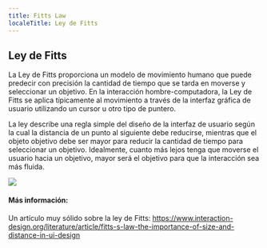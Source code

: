 ```yaml
---
title: Fitts Law
localeTitle: Ley de Fitts
---
```

## Ley de Fitts

La Ley de Fitts proporciona un modelo de movimiento humano que puede predecir con precisión la cantidad de tiempo que se tarda en moverse y seleccionar un objetivo. En la interacción hombre-computadora, la Ley de Fitts se aplica típicamente al movimiento a través de la interfaz gráfica de usuario utilizando un cursor u otro tipo de puntero.

La ley describe una regla simple del diseño de la interfaz de usuario según la cual la distancia de un punto al siguiente debe reducirse, mientras que el objeto objetivo debe ser mayor para reducir la cantidad de tiempo para seleccionar un objetivo. Idealmente, cuanto más lejos tenga que moverse el usuario hacia un objetivo, mayor será el objetivo para que la interacción sea más fluida.

![](http://cdn.sixrevisions.com/0128-05_chart.jpg)

#### Más información:

Un artículo muy sólido sobre la ley de Fitts: https://www.interaction-design.org/literature/article/fitts-s-law-the-importance-of-size-and-distance-in-ui-design